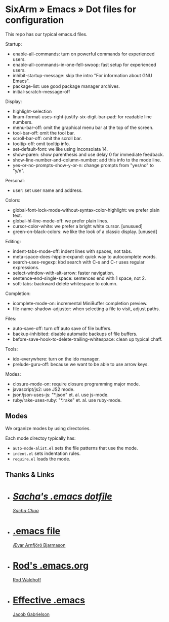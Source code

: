 # SixArm » Emacs » Dot files for configuration

This repo has our typical emacs.d files.

Startup:

* enable-all-commands: turn on powerful commands for experienced users.
* enable-all-commands-in-one-fell-swoop: fast setup for experienced users.
* inhibit-startup-message: skip the intro "For information about GNU Emacs".
* package-list: use good package manager archives.
* initial-scratch-message-off

Display:

* highlight-selection
* linum-format-uses-right-justify-six-digit-bar-pad: for readable line numbers.
* menu-bar-off: omit the graphical menu bar at the top of the screen.
* tool-bar-off: omit the tool bar.
* scroll-bar-off: omit the scroll bar.
* tooltip-off: omit tooltip info.
* set-default-font: we like using Inconsolata 14.
* show-paren: show parenthesis and use delay 0 for immediate feedback.
* show-line-number-and-column-number: add this info to the mode line.
* yes-or-no-prompts-show-y-or-n: change prompts from "yes/no" to "y/n".


Personal:

* user: set user name and address.

Colors:

* global-font-lock-mode-without-syntax-color-highlight: we prefer plain text.
* global-hl-line-mode-off: we prefer plain lines.
* cursor-color-white: we prefer a bright white cursor. [unusued]
* green-on-black-colors: we like the look of a classic display. [unused]

Editing:

* indent-tabs-mode-off: indent lines with spaces, not tabs.
* meta-space-does-hippie-expand: quick way to autocomplete words.
* search-uses-regexp: kbd search with C-s and C-r uses regular expressions.
* select-window-with-alt-arrow: faster navigation.
* sentence-end-single-space: sentences end with 1 space, not 2.
* soft-tabs: backward delete whitespace to column.

Completion:

* icomplete-mode-on: incremental MiniBuffer completion preview.
* file-name-shadow-adjuster: when selecting a file to visit, adjust paths.

Files:

* auto-save-off: turn off auto save of file buffers.
* backup-inhibited: disable automatic backups of file buffers.
* before-save-hook-to-delete-trailing-whitespace: clean up typical chaff.

Tools:

* ido-everywhere: turn on the ido manager.
* prelude-guru-off: because we want to be able to use arrow keys.

Modes:

* closure-mode-on: require closure programming major mode.
* javascript/js2: use JS2 mode.
* json/json-uses-js: "*.json" et. al. use js-mode.
* ruby/rake-uses-ruby: "*.rake" et. al. use ruby-mode.

## Modes

We organize modes by using directories.

Each mode directoy typically has:

* `auto-mode-alist.el` sets the file patterns that use the mode.
* `indent.el` sets indentation rules.
* `require.el` loads the mode.


## Thanks & Links

<ul>

<li>
<cite>
<div itemscope itemtype="http://schema.org/Code">
  <meta itemprop="name" content="Sacha's .emacs file" />
  <meta itemprop="keywords" content="emacs, dotfiles" />
  <meta itemprop="url" content="https://dl.dropboxusercontent.com/u/3968124/sacha-emacs.org" />
  <h1><a href="https://dl.dropboxusercontent.com/u/3968124/sacha-emacs.org">Sacha's .emacs dotfile</a></h1>
  <div itemprop="author" itemscope itemtype="http://schema.org/Person">
    <meta itemprop="name" content="Sacha Chua" />
    <meta itemprop="keywords" content="emacs, dotfiles" />
    <meta itemprop="url" content="http://sachachua.com/" />
    <meta itemprop="email" content="" />
    <link href="http://sachachua.com/" />
    <link href="https://twitter.com/sachac" />
    <link href="https://www.linkedin.com/in/sachac" />
    <link href="http://experivis.com/" />
    <link href="https://www.facebook.com/sachac" />
    <link href="http://www.slideshare.net/sachac" />
    <link href="https://www.flickr.com/photos/sachac/" />
    <a rel="author" href="http://sachachua.com/" />Sacha Chua</a>
  </div>
</div>
</cite>
</li>

<li>
<div class="citation">
<div itemscope itemtype="http://schema.org/Code">
  <meta itemprop="name" content=".emacs file" />
  <meta itemprop="keywords" content="emacs, dotfiles" />
  <meta itemprop="url" content="https://github.com/avar/dotemacs/" />
  <h1><a href="https://github.com/avar/dotemacs/">.emacs file</a></h1>
  <div itemprop="author" itemscope itemtype="http://schema.org/Person">
    <meta itemprop="name" content="Arnfjörð Bjarmason" />
    <meta itemprop="keywords" content="emacs, dotfiles" />
    <meta itemprop="url" content="https://github.com/avar/" />
    <meta itemprop="email" content="avarab@gmail.com" />
    <link href="https://github.com/avar/" />
    <link href="http://xn--var-xla.net/" />
    <a rel="author" href="https://github.com/avar/" />Ævar Arnfjörð Bjarmason</a>
  </div>
</div>
</div>
</li>

<li>
<div class="citation">
<div itemscope itemtype="http://schema.org/Code">
  <meta itemprop="name" content="Rod's .emacs.org" />
  <meta itemprop="url" content="https://github.com/rodw/.dotfiles/tree/master/emacs" />
  <meta itemprop="keywords" content="emacs, dotfiles" />
  <h1><a href="https://github.com/rodw/.dotfiles/tree/master/emacs">Rod's .emacs.org</a></h1>
  <div itemprop="author" itemscope itemtype="http://schema.org/Person">
    <meta itemprop="name" content="Rod Waldhoff />
    <meta itemprop="email" content="" />
    <link href="https://github.com/rodw" />
    <link href="http://heyrod.com/" />
    <a rel="author" href="http://heyrod.com/" />Rod Waldhoff</a>
  </div>
</div>
</div>
</li>

<li>
<div class="citation">
<div itemscope itemtype="http://schema.org/BlogPosting">
  <meta itemprop="name" content="Effective .emacs" />
  <meta itemprop="url" content="http://a-nickels-worth.blogspot.com/2007/11/effective-emacs.html" />
  <meta itemprop="keywords" content="emacs, dotfiles" />
  <h1><a href="http://a-nickels-worth.blogspot.com/2007/11/effective-emacs.html">Effective .emacs</a></h1>
  <div itemprop="author" itemscope itemtype="http://schema.org/Person">
    <meta itemprop="name" content="Jacob Gabrielson" />
    <meta itemprop="email" content="??" />
    <link href="https://www.linkedin.com/in/jacobgabrielson" />
    <link href="https://github.com/JacobGabrielson" />
    <a href=https://www.linkedin.com/in/jacobgabrielson">Jacob Gabrielson</a>
  </div>
  <div itemprop="isPartOf" itemscope itemtype="http://schema.org/Blog">
    <meta itemprop="name" content="A Nickel's Worth" />
    <meta itemprop="url" content="http://a-nickels-worth.blogspot.com" />
  </div>
</div>
</div>
</li>

</ul>
